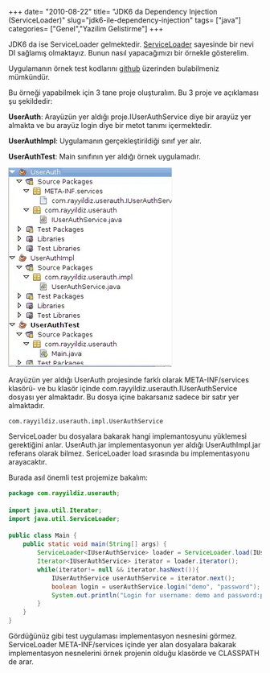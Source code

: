 +++
date= "2010-08-22"
title= "JDK6 da Dependency Injection (ServiceLoader)"
slug="jdk6-ile-dependency-injection"
tags= ["java"]
categories= ["Genel","Yazilim Gelistirme"]
+++



JDK6 da ise ServiceLoader gelmektedir. [ServiceLoader](http://download.oracle.com/docs/cd/E17409_01/javase/6/docs/api/java/util/ServiceLoader.html) sayesinde bir nevi DI sağlamış olmaktayız. Bunun nasıl yapacağımızı bir örnekle gösterelim.

Uygulamanın örnek test kodlarını [github](http://github.com/rayyildiz/UserAuthSample) üzerinden bulabilmeniz mümkündür.

Bu örneği yapabilmek için 3 tane proje oluşturalım. Bu 3 proje ve açıklaması şu şekildedir:

**UserAuth**: Arayüzün yer aldığı proje.IUserAuthService diye bir arayüz yer almakta ve bu arayüz login diye bir metot tanımı içermektedir.

**UserAuthImpl**: Uygulamanın gerçekleştirildiği sınıf yer alır.

**UserAuthTest**: Main sınıfının yer aldığı örnek uygulamadır.

![Project Tree](/images/project_tree1.jpg)

Arayüzün yer aldığı UserAuth projesinde farklı olarak META-INF/services klasörü- ve bu klasör içinde com.rayyildiz.userauth.IUserAuthService dosyası yer almaktadır. Bu dosya içine bakarsanız sadece bir satır yer almaktadır.
	
```
com.rayyildiz.userauth.impl.UserAuthService
```

ServiceLoader bu dosyalara bakarak hangi implemantosyunu yüklemesi gerektiğini anlar. UserAuth.jar implementasyonun yer aldığı UserAuthImpl.jar referans olarak bilmez. SericeLoader load sırasında bu implementasyonu arayacaktır.

Burada asıl önemli test projemize bakalım:

```java
package com.rayyildiz.userauth;

import java.util.Iterator;
import java.util.ServiceLoader;

public class Main {
	public static void main(String[] args) {
		ServiceLoader<IUserAuthService> loader = ServiceLoader.load(IUserAuthService.class);
		Iterator<IUserAuthService> iterator = loader.iterator();
		while(iterator!= null && iterator.hasNext()){
			IUserAuthService userAuthService = iterator.next();
			boolean login = userAuthService.login("demo", "password");
			System.out.println("Login for username: demo and password:password is " + login);
		}
	}
}
```

Gördüğünüz gibi test uygulaması implementasyon nesnesini görmez. ServiceLoader META-INF/services içinde yer alan dosyalara bakarak implementasyon nesnelerini örnek projenin olduğu klasörde ve CLASSPATH de arar.